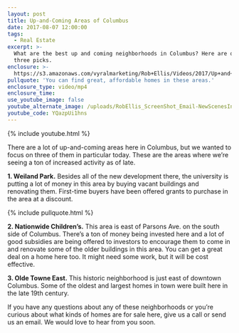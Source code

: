 ```yaml
---
layout: post
title: Up-and-Coming Areas of Columbus
date: 2017-08-07 12:00:00
tags:
  - Real Estate
excerpt: >-
  What are the best up and coming neighborhoods in Columbus? Here are our top
  three picks.
enclosure: >-
  https://s3.amazonaws.com/vyralmarketing/Rob+Ellis/Videos/2017/Up+and+Coming+Areas+of+Columbus+-+Central+Ohio+Real+Estate+Agent.mp4
pullquote: 'You can find great, affordable homes in these areas.'
enclosure_type: video/mp4
enclosure_time:
use_youtube_image: false
youtube_alternate_image: /uploads/RobEllis_ScreenShot_Email-NewScenesInColumbus.jpg
youtube_code: YQazpUi1hns
---
```



{% include youtube.html %}

There are a lot of up-and-coming areas here in Columbus, but we wanted to focus on three of them in particular today. These are the areas where we’re seeing a ton of increased activity as of late.

**1. Weiland Park.** Besides all of the new development there, the university is putting a lot of money in this area by buying vacant buildings and renovating them. First-time buyers have been offered grants to purchase in the area at a discount.

{% include pullquote.html %}

**2. Nationwide Children’s.** This area is east of Parsons Ave. on the south side of Columbus. There’s a ton of money being invested here and a lot of good subsidies are being offered to investors to encourage them to come in and renovate some of the older buildings in this area. You can get a great deal on a home here too. It might need some work, but it will be cost effective.

**3. Olde Towne East.** This historic neighborhood is just east of downtown Columbus. Some of the oldest and largest homes in town were built here in the late 19th century.

If you have any questions about any of these neighborhoods or you’re curious about what kinds of homes are for sale here, give us a call or send us an email. We would love to hear from you soon.